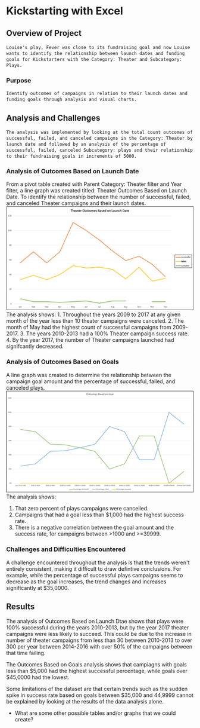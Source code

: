 # Kickstarting with Excel

## Overview of Project  
    Louise's play, Fever was close to its fundraising goal and now Louise wants to identify the relationship between launch dates and funding goals for Kickstarters with the Category: Theater and Subcategory: Plays.

### Purpose 
    Identify outcomes of campaigns in relation to their launch dates and funding goals through analysis and visual charts.

## Analysis and Challenges
    The analysis was implemented by looking at the total count outcomes of successful, failed, and canceled campaigns in the Category: Theater by launch date and followed by an analysis of the percentage of successful, failed, canceled Subcategory: plays and their relationship to their fundraising goals in increments of 5000.

### Analysis of Outcomes Based on Launch Date
   From a pivot table created with Parent Category: Theater filter and Year filter, a line graph was created titled: Theater Outcomes Based on Launch Date. To identify the relationship between the number of successful, failed, and canceled Theater campaigns and their launch dates.  
   ![Theater_Outcomes_vs_Launch](Resources/Theater_Outcomes_vs_Launch.png)
   The analysis shows: 
    1. Throughout the years 2009 to 2017 at any given month of the year less than 10 theater campaigns were canceled. 
    2. The month of May had the highest count of successful campaigns from 2009-2017.
    3. The years 2010-2013 had a 100% Theater campaign success rate. 
    4. By the year 2017, the number of Theater campaigns launched had signifcantly decreased. 

### Analysis of Outcomes Based on Goals
  A line graph was created to determine the relationship between the campaign goal amount and the percentage of successful, failed, and canceled plays. 
  ![Outcomes_vs_Goals](Resources/Outcomes_vs_Goals.png)
  The analysis shows:
  1. That zero percent of plays campaigns were cancelled.
  2. Campaigns that had a goal less than $1,000 had the highest success rate.
  3. There is a negative correlation between the goal amount and the success rate, for campaigns between >1000 and >=39999.
 
### Challenges and Difficulties Encountered
  A challenge encountered throughout the analysis is that the trends weren't entirely consistent, making it difficult to draw defintive conclusions. For example, while the percentage of successful plays campaigns seems to decrease as the goal increases, the trend changes and increases significantly at $35,0000.

## Results

The analysis of Outcomes Based on Launch Dtae shows that plays were 100% successful during the years 2010-2013, but by the year 2017 theater campaigns were less likely to succeed. This could be due to the increase in number of theater campaigns from less than 30 between 2010-2013 to over 300 per year between 2014-2016 with over 50% of the campaigns between that time failing. 

The Outcomes Based on Goals analysis shows that campiagns with goals less than $5,000 had the highest successful percentage, while goals over $45,0000 had the lowest.

Some limitations of the dataset are that certain trends such as the sudden spike in success rate based on goals between $35,000 and 44,9999 cannot be explained by looking at the results of the data analysis alone. 

- What are some other possible tables and/or graphs that we could create?
